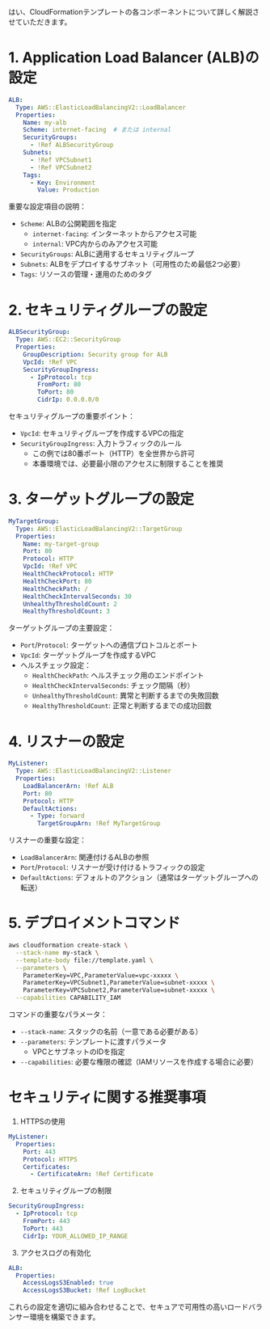 はい、CloudFormationテンプレートの各コンポーネントについて詳しく解説させていただきます。

# 1. Application Load Balancer (ALB)の設定

```yaml
ALB:
  Type: AWS::ElasticLoadBalancingV2::LoadBalancer
  Properties:
    Name: my-alb
    Scheme: internet-facing  # または internal
    SecurityGroups:
      - !Ref ALBSecurityGroup
    Subnets:
      - !Ref VPCSubnet1
      - !Ref VPCSubnet2
    Tags:
      - Key: Environment
        Value: Production
```

重要な設定項目の説明：
- `Scheme`: ALBの公開範囲を指定
  - `internet-facing`: インターネットからアクセス可能
  - `internal`: VPC内からのみアクセス可能
- `SecurityGroups`: ALBに適用するセキュリティグループ
- `Subnets`: ALBをデプロイするサブネット（可用性のため最低2つ必要）
- `Tags`: リソースの管理・運用のためのタグ

# 2. セキュリティグループの設定

```yaml
ALBSecurityGroup:
  Type: AWS::EC2::SecurityGroup
  Properties:
    GroupDescription: Security group for ALB
    VpcId: !Ref VPC
    SecurityGroupIngress:
      - IpProtocol: tcp
        FromPort: 80
        ToPort: 80
        CidrIp: 0.0.0.0/0
```

セキュリティグループの重要ポイント：
- `VpcId`: セキュリティグループを作成するVPCの指定
- `SecurityGroupIngress`: 入力トラフィックのルール
  - この例では80番ポート（HTTP）を全世界から許可
  - 本番環境では、必要最小限のアクセスに制限することを推奨

# 3. ターゲットグループの設定

```yaml
MyTargetGroup:
  Type: AWS::ElasticLoadBalancingV2::TargetGroup
  Properties:
    Name: my-target-group
    Port: 80
    Protocol: HTTP
    VpcId: !Ref VPC
    HealthCheckProtocol: HTTP
    HealthCheckPort: 80
    HealthCheckPath: /
    HealthCheckIntervalSeconds: 30
    UnhealthyThresholdCount: 2
    HealthyThresholdCount: 3
```

ターゲットグループの主要設定：
- `Port`/`Protocol`: ターゲットへの通信プロトコルとポート
- `VpcId`: ターゲットグループを作成するVPC
- ヘルスチェック設定：
  - `HealthCheckPath`: ヘルスチェック用のエンドポイント
  - `HealthCheckIntervalSeconds`: チェック間隔（秒）
  - `UnhealthyThresholdCount`: 異常と判断するまでの失敗回数
  - `HealthyThresholdCount`: 正常と判断するまでの成功回数

# 4. リスナーの設定

```yaml
MyListener:
  Type: AWS::ElasticLoadBalancingV2::Listener
  Properties:
    LoadBalancerArn: !Ref ALB
    Port: 80
    Protocol: HTTP
    DefaultActions:
      - Type: forward
        TargetGroupArn: !Ref MyTargetGroup
```

リスナーの重要な設定：
- `LoadBalancerArn`: 関連付けるALBの参照
- `Port`/`Protocol`: リスナーが受け付けるトラフィックの設定
- `DefaultActions`: デフォルトのアクション（通常はターゲットグループへの転送）

# 5. デプロイメントコマンド

```bash
aws cloudformation create-stack \
  --stack-name my-stack \
  --template-body file://template.yaml \
  --parameters \
    ParameterKey=VPC,ParameterValue=vpc-xxxxx \
    ParameterKey=VPCSubnet1,ParameterValue=subnet-xxxxx \
    ParameterKey=VPCSubnet2,ParameterValue=subnet-xxxxx \
  --capabilities CAPABILITY_IAM
```

コマンドの重要なパラメータ：
- `--stack-name`: スタックの名前（一意である必要がある）
- `--parameters`: テンプレートに渡すパラメータ
  - VPCとサブネットのIDを指定
- `--capabilities`: 必要な権限の確認（IAMリソースを作成する場合に必要）

# セキュリティに関する推奨事項

1. HTTPSの使用
```yaml
MyListener:
  Properties:
    Port: 443
    Protocol: HTTPS
    Certificates:
      - CertificateArn: !Ref Certificate
```

2. セキュリティグループの制限
```yaml
SecurityGroupIngress:
  - IpProtocol: tcp
    FromPort: 443
    ToPort: 443
    CidrIp: YOUR_ALLOWED_IP_RANGE
```

3. アクセスログの有効化
```yaml
ALB:
  Properties:
    AccessLogsS3Enabled: true
    AccessLogsS3Bucket: !Ref LogBucket
```

これらの設定を適切に組み合わせることで、セキュアで可用性の高いロードバランサー環境を構築できます。